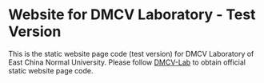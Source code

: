 # Website for DMCV Laboratory - Test Version
This is the static website page code (test version) for DMCV Laboratory of East China Normal University. Please follow [DMCV-Lab](https://github.com/dmcv-ecnu/dmcv-ecnu.github.io) to obtain official static website page code.